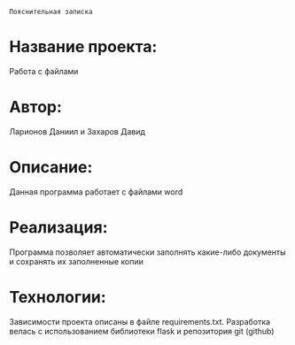 ``Пояснительная записка``

# Название проекта: 
Работа с файлами 
# Автор: 
Ларионов Даниил и Захаров Давид
# Описание:
Данная программа работает с файлами word
# Реализация:
Программа позволяет автоматически заполнять какие-либо документы и сохранять их заполненные копии
# Технологии:
Зависимости проекта описаны в файле requirements.txt.
Разработка велась с использованием библиотеки flask и репозитория git (github)
